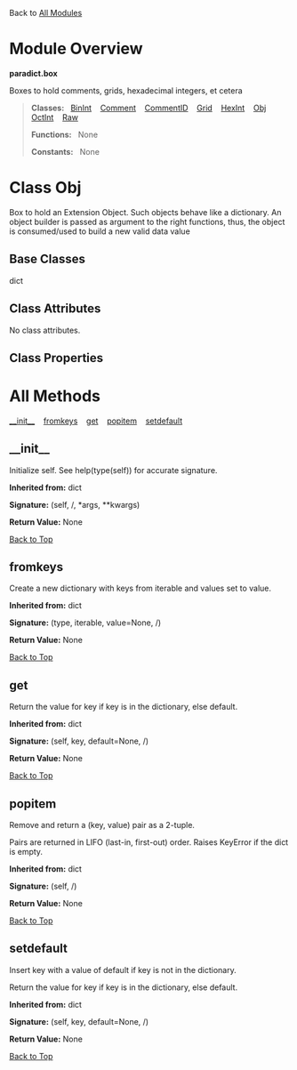 Back to [All Modules](https://github.com/pyrustic/paradict/blob/master/docs/modules/README.md#readme)

# Module Overview

**paradict.box**
 
Boxes to hold comments, grids, hexadecimal integers, et cetera

> **Classes:** &nbsp; [BinInt](https://github.com/pyrustic/paradict/blob/master/docs/modules/content/paradict.box/content/classes/BinInt.md#class-binint) &nbsp;&nbsp; [Comment](https://github.com/pyrustic/paradict/blob/master/docs/modules/content/paradict.box/content/classes/Comment.md#class-comment) &nbsp;&nbsp; [CommentID](https://github.com/pyrustic/paradict/blob/master/docs/modules/content/paradict.box/content/classes/CommentID.md#class-commentid) &nbsp;&nbsp; [Grid](https://github.com/pyrustic/paradict/blob/master/docs/modules/content/paradict.box/content/classes/Grid.md#class-grid) &nbsp;&nbsp; [HexInt](https://github.com/pyrustic/paradict/blob/master/docs/modules/content/paradict.box/content/classes/HexInt.md#class-hexint) &nbsp;&nbsp; [Obj](https://github.com/pyrustic/paradict/blob/master/docs/modules/content/paradict.box/content/classes/Obj.md#class-obj) &nbsp;&nbsp; [OctInt](https://github.com/pyrustic/paradict/blob/master/docs/modules/content/paradict.box/content/classes/OctInt.md#class-octint) &nbsp;&nbsp; [Raw](https://github.com/pyrustic/paradict/blob/master/docs/modules/content/paradict.box/content/classes/Raw.md#class-raw)
>
> **Functions:** &nbsp; None
>
> **Constants:** &nbsp; None

# Class Obj
Box to hold an Extension Object. Such objects behave like a dictionary.
An object builder is passed as argument to the right functions, thus,
the object is consumed/used to build a new valid data value

## Base Classes
dict

## Class Attributes
No class attributes.

## Class Properties


# All Methods
[\_\_init\_\_](#__init__) &nbsp;&nbsp; [fromkeys](#fromkeys) &nbsp;&nbsp; [get](#get) &nbsp;&nbsp; [popitem](#popitem) &nbsp;&nbsp; [setdefault](#setdefault)

## \_\_init\_\_
Initialize self.  See help(type(self)) for accurate signature.

**Inherited from:** dict

**Signature:** (self, /, \*args, \*\*kwargs)





**Return Value:** None

[Back to Top](#module-overview)


## fromkeys
Create a new dictionary with keys from iterable and values set to value.

**Inherited from:** dict

**Signature:** (type, iterable, value=None, /)





**Return Value:** None

[Back to Top](#module-overview)


## get
Return the value for key if key is in the dictionary, else default.

**Inherited from:** dict

**Signature:** (self, key, default=None, /)





**Return Value:** None

[Back to Top](#module-overview)


## popitem
Remove and return a (key, value) pair as a 2-tuple.

Pairs are returned in LIFO (last-in, first-out) order.
Raises KeyError if the dict is empty.

**Inherited from:** dict

**Signature:** (self, /)





**Return Value:** None

[Back to Top](#module-overview)


## setdefault
Insert key with a value of default if key is not in the dictionary.

Return the value for key if key is in the dictionary, else default.

**Inherited from:** dict

**Signature:** (self, key, default=None, /)





**Return Value:** None

[Back to Top](#module-overview)



